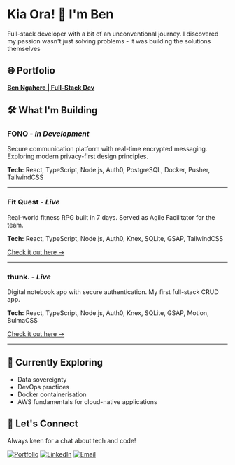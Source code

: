 # Kia Ora! 👋 I'm Ben
Full-stack developer with a bit of an unconventional journey. I discovered my passion wasn't just solving problems - it was building the solutions themselves

## 🌐 Portfolio
**[Ben Ngahere | Full-Stack Dev](https://ben-ngahere.vercel.app)**

## 🛠️ What I'm Building
### **FONO** - *In Development*
Secure communication platform with real-time encrypted messaging. Exploring modern privacy-first design principles.

**Tech:** React, TypeScript, Node.js, Auth0, PostgreSQL, Docker, Pusher, TailwindCSS

---
### **Fit Quest** - *Live*
Real-world fitness RPG built in 7 days. Served as Agile Facilitator for the team.

**Tech:** React, TypeScript, Node.js, Auth0, Knex, SQLite, GSAP, TailwindCSS

[Check it out here →](https://fitquest-wupo.onrender.com/)

---
### **thunk.** - *Live*
Digital notebook app with secure authentication. My first full-stack CRUD app.

**Tech:** React, TypeScript, Node.js, Auth0, Knex, SQLite, GSAP, Motion, BulmaCSS

[Check it out here →](https://thunk-jx31.onrender.com/)

---
## 🌱 Currently Exploring
- Data sovereignty
- DevOps practices
- Docker containerisation
- AWS fundamentals for cloud-native applications

## 🤝 Let's Connect
Always keen for a chat about tech and code!

[![Portfolio](https://img.shields.io/badge/Portfolio-000000?style=for-the-badge&logo=vercel&logoColor=white)](https://ben-ngahere.vercel.app)
[![LinkedIn](https://img.shields.io/badge/LinkedIn-0077B5?style=for-the-badge&logo=linkedin&logoColor=white)](https://linkedin.com/in/ben-ngahere/)
[![Email](https://img.shields.io/badge/Email-D14836?style=for-the-badge&logo=gmail&logoColor=white)](mailto:ngahereben@gmail.com)
